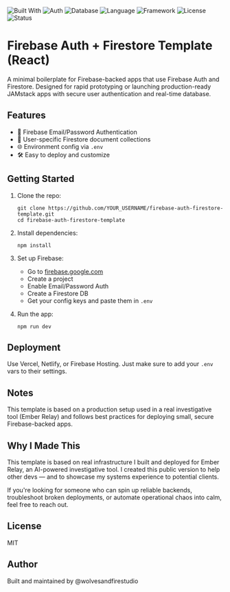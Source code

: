 ![Built With](https://img.shields.io/badge/Built%20With-Firebase-yellow?style=for-the-badge&logo=firebase)
![Auth](https://img.shields.io/badge/Auth-Firebase%20Authentication-orange?style=for-the-badge&logo=firebase)
![Database](https://img.shields.io/badge/Database-Firestore-blue?style=for-the-badge&logo=google-cloud)
![Language](https://img.shields.io/badge/Language-JavaScript-blue?style=for-the-badge&logo=javascript)
![Framework](https://img.shields.io/badge/Frontend-Vite%20%2B%20React-61DAFB?style=for-the-badge&logo=react)
![License](https://img.shields.io/badge/License-MIT-yellow?style=for-the-badge)
![Status](https://img.shields.io/badge/Status-Production%20Ready-brightgreen?style=for-the-badge)

# Firebase Auth + Firestore Template (React)

A minimal boilerplate for Firebase-backed apps that use Firebase Auth and Firestore. Designed for rapid prototyping or launching production-ready JAMstack apps with secure user authentication and real-time database.

## Features

- 🔐 Firebase Email/Password Authentication
- 📁 User-specific Firestore document collections
- 🌐 Environment config via `.env`
- 🛠 Easy to deploy and customize

## Getting Started

1. Clone the repo:
   ```
   git clone https://github.com/YOUR_USERNAME/firebase-auth-firestore-template.git
   cd firebase-auth-firestore-template
   ```

2. Install dependencies:
   ```
   npm install
   ```

3. Set up Firebase:
   - Go to [firebase.google.com](https://firebase.google.com/)
   - Create a project
   - Enable Email/Password Auth
   - Create a Firestore DB
   - Get your config keys and paste them in `.env`

4. Run the app:
   ```
   npm run dev
   ```

## Deployment

Use Vercel, Netlify, or Firebase Hosting. Just make sure to add your `.env` vars to their settings.

## Notes
This template is based on a production setup used in a real investigative tool (Ember Relay) and follows best practices for deploying small, secure Firebase-backed apps.

## Why I Made This
This template is based on real infrastructure I built and deployed for Ember Relay, an AI-powered investigative tool. I created this public version to help other devs — and to showcase my systems experience to potential clients.

If you're looking for someone who can spin up reliable backends, troubleshoot broken deployments, or automate operational chaos into calm, feel free to reach out.

## License
MIT

## Author
Built and maintained by @wolvesandfirestudio
